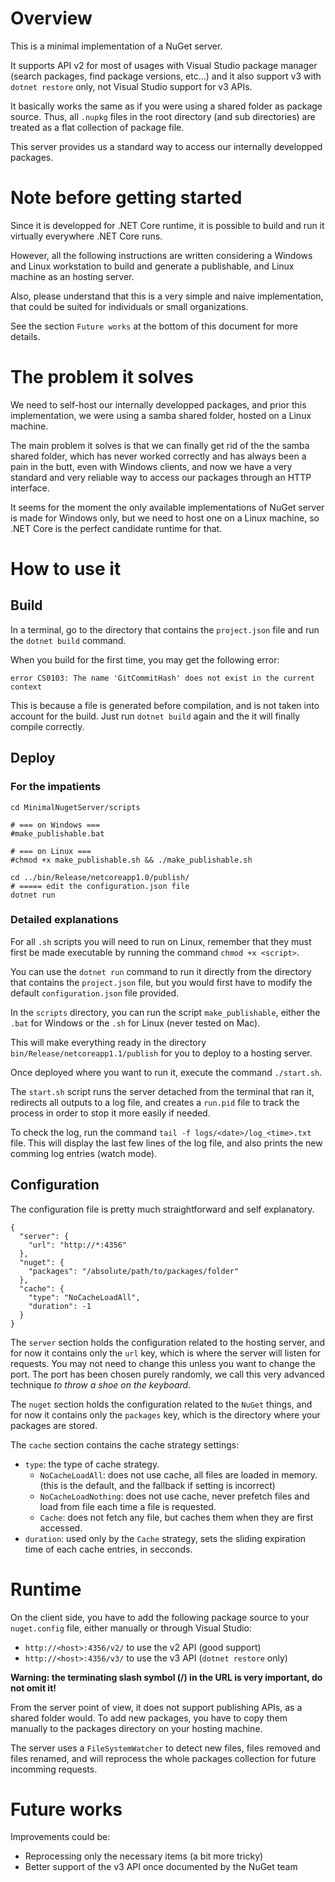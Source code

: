 # Overview

This is a minimal implementation of a NuGet server.

It supports API v2 for most of usages with Visual Studio package manager (search packages, find package versions, etc...) and it also support v3 with `dotnet restore` only, not Visual Studio support for v3 APIs.

It basically works the same as if you were using a shared folder as package source.
Thus, all `.nupkg` files in the root directory (and sub directories) are treated as a flat collection of package file.

This server provides us a standard way to access our internally developped packages.

# Note before getting started

Since it is developped for .NET Core runtime, it is possible to build and run it virtually everywhere .NET Core runs.

However, all the following instructions are written considering a Windows and Linux workstation to build and generate a publishable, and Linux machine as an hosting server.

Also, please understand that this is a very simple and naive implementation, that could be suited for individuals or small organizations.

See the section `Future works` at the bottom of this document for more details.

# The problem it solves

We need to self-host our internally developped packages, and prior this implementation, we were using a samba shared folder, hosted on a Linux machine.

The main problem it solves is that we can finally get rid of the the samba shared folder, which has never worked correctly and has always been a pain in the butt, even with Windows clients, and now we have a very standard and very reliable way to access our packages through an HTTP interface.

It seems for the moment the only available implementations of NuGet server is made for Windows only, but we need to host one on a Linux machine, so .NET Core is the perfect candidate runtime for that.

# How to use it

## Build

In a terminal, go to the directory that contains the `project.json` file and run the `dotnet build` command.

When you build for the first time, you may get the following error:

    error CS0103: The name 'GitCommitHash' does not exist in the current context

This is because a file is generated before compilation, and is not taken into account for the build.
Just run `dotnet build` again and the it will finally compile correctly.

## Deploy

### For the impatients

    cd MinimalNugetServer/scripts

    # === on Windows ===
    #make_publishable.bat

    # === on Linux ===
    #chmod +x make_publishable.sh && ./make_publishable.sh

    cd ../bin/Release/netcoreapp1.0/publish/
    # ===== edit the configuration.json file
    dotnet run

### Detailed explanations

For all `.sh` scripts you will need to run on Linux, remember that they must first be made executable by running the command `chmod +x <script>`.

You can use the `dotnet run` command to run it directly from the directory that contains the `project.json` file, but you would first have to modify the default `configuration.json` file provided.

In the `scripts` directory, you can run the script `make_publishable`, either the `.bat` for Windows or the `.sh` for Linux (never tested on Mac).

This will make everything ready in the directory `bin/Release/netcoreapp1.1/publish` for you to deploy to a hosting server.

Once deployed where you want to run it, execute the command `./start.sh`.

The `start.sh` script runs the server detached from the terminal that ran it, redirects all outputs to a log file, and creates a `run.pid` file to track the process in order to stop it more easily if needed.

To check the log, run the command `tail -f logs/<date>/log_<time>.txt` file.
This will display the last few lines of the log file, and also prints the new comming log entries (watch mode).

## Configuration

The configuration file is pretty much straightforward and self explanatory.

```
{
  "server": {
    "url": "http://*:4356"
  },
  "nuget": {
    "packages": "/absolute/path/to/packages/folder"
  },
  "cache": {
    "type": "NoCacheLoadAll",
    "duration": -1
  }
}
```

The `server` section holds the configuration related to the hosting server, and for now it contains only the `url` key, which is where the server will listen for requests.
You may not need to change this unless you want to change the port. The port has been chosen purely randomly, we call this very advanced technique *to throw a shoe on the keyboard*.

The `nuget` section holds the configuration related to the `NuGet` things, and for now it contains only the `packages` key, which is the directory where your packages are stored.

The `cache` section contains the cache strategy settings:
- `type`: the type of cache strategy.
  - `NoCacheLoadAll`: does not use cache, all files are loaded in memory. (this is the default, and the fallback if setting is incorrect)
  - `NoCacheLoadNothing`: does not use cache, never prefetch files and load from file each time a file is requested.
  - `Cache`: does not fetch any file, but caches them when they are first accessed.
- `duration`: used only by the `Cache` strategy, sets the sliding expiration time of each cache entries, in secconds.

# Runtime

On the client side, you have to add the following package source to your `nuget.config` file, either manually or through Visual Studio:
- `http://<host>:4356/v2/` to use the v2 API (good support)
- `http://<host>:4356/v3/` to use the v3 API (`dotnet restore` only)

**Warning: the terminating slash symbol (/) in the URL is very important, do not omit it!**

From the server point of view, it does not support publishing APIs, as a shared folder would.
To add new packages, you have to copy them manually to the packages directory on your hosting machine.

The server uses a `FileSystemWatcher` to detect new files, files removed and files renamed, and will reprocess the whole packages collection for future incomming requests.

# Future works

Improvements could be:
- Reprocessing only the necessary items (a bit more tricky)
- Better support of the v3 API once documented by the NuGet team
